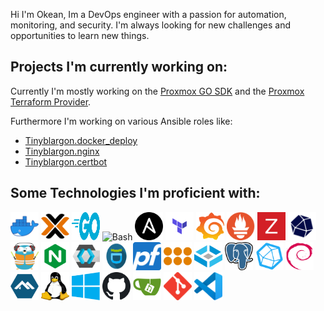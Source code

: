 
Hi I'm Okean, Im a DevOps engineer with a passion for automation, monitoring, and security. I'm always looking for new challenges and opportunities to learn new things.

## Projects I'm currently working on:

Currently I'm mostly working on the [Proxmox GO SDK](https://github.com/Telmate/proxmox-api-go) and the [Proxmox Terraform Provider](https://github.com/Telmate/terraform-provider-proxmox).

Furthermore I'm working on various Ansible roles like:
- [Tinyblargon.docker_deploy](https://github.com/Tinyblargon/ansible-role-docker-deploy)
- [Tinyblargon.nginx](https://github.com/Tinyblargon/ansible-role-nginx)
- [Tinyblargon.certbot](https://github.com/Tinyblargon/ansible-role-certbot)


## Some Technologies I'm proficient with:

<!-- sadly there is no way to limit the size with markdown -->
<div>
<img src="https://raw.githubusercontent.com/walkxcode/dashboard-icons/main/svg/docker-moby.svg" alt="Docker" width="45" height="45"/>
<img src="https://raw.githubusercontent.com/walkxcode/dashboard-icons/main/svg/proxmox.svg" alt="Proxmox Virtual Environment" width="45" height="45"/>
<img src="https://raw.githubusercontent.com/walkxcode/dashboard-icons/main/svg/go.svg" alt="GO" width="45" height="45"/>
<img src="https://raw.githubusercontent.com/odb/official-bash-logo/master/assets/Logos/Icons/SVG/512x512.svg" alt="Bash" width="45" height="45"/>
<img src="https://raw.githubusercontent.com/walkxcode/dashboard-icons/main/svg/ansible.svg" alt="Ansible" width="45" height="45"/>
<img src="https://raw.githubusercontent.com/walkxcode/dashboard-icons/main/svg/terraform.svg" alt="Terraform" width="45" height="45"/>
<img src="https://raw.githubusercontent.com/walkxcode/dashboard-icons/main/svg/grafana.svg" alt="Grafana" width="45" height="45"/>
<img src="https://raw.githubusercontent.com/walkxcode/dashboard-icons/main/svg/prometheus.svg" alt="Prometheus" width="45" height="45"/>
<img src="https://raw.githubusercontent.com/walkxcode/dashboard-icons/main/svg/zabbix.svg" alt="Zabbix" width="45" height="45"/>
<img src="https://raw.githubusercontent.com/walkxcode/dashboard-icons/main/svg/telegraf.svg" alt="Telegraf" width="45" height="45"/>
<img src="https://raw.githubusercontent.com/walkxcode/dashboard-icons/main/svg/traefik.svg" alt="Traefik" width="45" height="45"/>
<img src="https://raw.githubusercontent.com/walkxcode/dashboard-icons/main/svg/nginx.svg" alt="Nginx" width="45" height="45"/>
<img src="https://raw.githubusercontent.com/walkxcode/dashboard-icons/main/svg/keycloak.svg" alt="KeyCloak" width="45" height="45"/>
<img src="https://raw.githubusercontent.com/walkxcode/dashboard-icons/main/svg/privacyidea.svg" alt="PrivacyIDEA" width="45" height="45"/>
<img src="https://raw.githubusercontent.com/walkxcode/dashboard-icons/main/svg/pfsense.svg" alt="pfSense" width="45" height="45"/>
<img src="https://raw.githubusercontent.com/walkxcode/dashboard-icons/main/svg/powerdns.svg" alt="PowerDNS" width="45" height="45"/>
<img src="https://raw.githubusercontent.com/walkxcode/dashboard-icons/main/svg/truenas.svg" alt="TrueNAS" width="45" height="45"/>
<img src="https://raw.githubusercontent.com/walkxcode/dashboard-icons/main/svg/postgres.svg" alt="Postgres" width="45" height="45"/>
<img src="https://raw.githubusercontent.com/walkxcode/dashboard-icons/main/svg/influxdb.svg" alt="InfluxDB" width="45" height="45"/>
<img src="https://raw.githubusercontent.com/walkxcode/dashboard-icons/main/svg/debian.svg" alt="Debian" width="45" height="45"/>
<img src="https://raw.githubusercontent.com/Tinyblargon/dashboard-icons/alpine/svg/alpine.svg" alt="Alpine" width="45" height="45"/>
<img src="https://raw.githubusercontent.com/walkxcode/dashboard-icons/main/svg/tux.svg" alt="Linux" width="45" height="45"/>
<img src="https://raw.githubusercontent.com/walkxcode/dashboard-icons/main/svg/windows-10.svg" alt="Windows 10" width="45" height="45"/>
<img src="https://raw.githubusercontent.com/walkxcode/dashboard-icons/main/svg/github.svg" alt="Github" width="45" height="45"/>
<img src="https://raw.githubusercontent.com/walkxcode/dashboard-icons/main/svg/gitea.svg" alt="Gitea" width="45" height="45"/>
<img src="https://raw.githubusercontent.com/walkxcode/dashboard-icons/main/svg/git.svg" alt="Git" width="45" height="45"/>
<img src="https://raw.githubusercontent.com/walkxcode/dashboard-icons/main/svg/vscode.svg" alt="vsCode" width="45" height="45"/>
<div/>